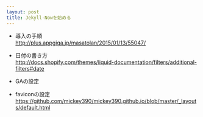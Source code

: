 ```yaml
---
layout: post
title: Jekyll-Nowを始める
---
```


* 導入の手順  
<http://plus.appgiga.jp/masatolan/2015/01/13/55047/>


* 日付の書き方  
<http://docs.shopify.com/themes/liquid-documentation/filters/additional-filters#date>

* GAの設定

* faviconの設定  
<https://github.com/mickey390/mickey390.github.io/blob/master/_layouts/default.html>  

